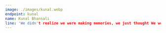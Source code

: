```yaml
---
image: ./images/kunal.webp
endpoint: kunal
name: Kunal Bhansali 
line: 'We didn't realize we were making memories, we just thought We were having fun'
---
```

